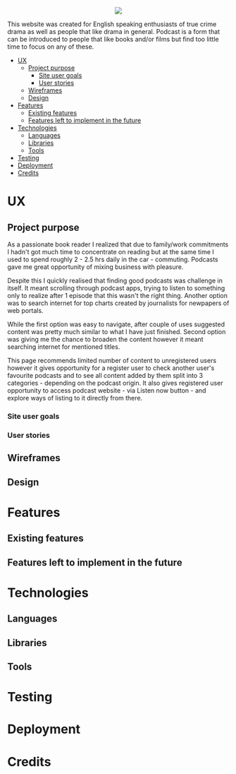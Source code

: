 <p align="center">
<img src="https://github.com/malc-u/SomeoneKnowsSomething/blob/master/static/img/logo.png?raw=true">
</p>

This website was created for English speaking enthusiasts of true crime drama as well as people that like drama in general. Podcast is a form that can be introduced to  people that like books and/or films but find too little time to focus on any of these.

- [UX](#ux)
  - [Project purpose](#project-purpose)
    - [Site user goals](#site-user-goals)
    - [User stories](#user-stories)
  - [Wireframes](#wireframes)
  - [Design](#design)
- [Features](#features)
  - [Existing features](#existing-features)
  - [Features left to implement in the future](#features-left-to-implement-in-the-future)
- [Technologies](#technologies)
  - [Languages](#languages)
  - [Libraries](#libraries)
  - [Tools](#tools)
- [Testing](#testing)
- [Deployment](#deployment)
- [Credits](#credits)
  
# UX

## Project purpose

As a passionate book reader I realized that due to family/work commitments I hadn't got much  time to concentrate on reading but at the same time I used to spend roughly 2 - 2.5 hrs daily in the car - commuting. Podcasts gave me great opportunity of mixing business with pleasure.

Despite this I quickly realised that finding good podcasts was challenge in itself. It meant scrolling through podcast apps, trying to listen to something only to realize after 1 episode that this wasn't the right thing. Another option was to search internet for top charts created by journalists for newpapers of web portals.

While the first option was easy to navigate, after couple of uses suggested content was pretty much similar to what I have just finished. Second option was giving me the chance to broaden the content however it meant searching internet for mentioned titles.

This page recommends limited number of content to unregistered users however it gives opportunity for a register user to check another user's favourite podcasts and to see all content added by them split into 3 categories - depending on the podcast origin. It also gives registered user opportunity to access podcast website - via Listen now button - and explore ways of listing to it directly from there.

### Site user goals

### User stories

## Wireframes

## Design

# Features

## Existing features

## Features left to implement in the future

# Technologies

## Languages

## Libraries

## Tools

# Testing

# Deployment

# Credits
